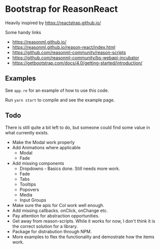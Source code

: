 
# Bootstrap for ReasonReact

Heavily inspired by https://reactstrap.github.io/

Some handy links
* https://reasonml.github.io/
* https://reasonml.github.io/reason-react/index.html
* https://github.com/reasonml-community/reason-scripts
* https://github.com/reasonml-community/bs-webapi-incubator
* https://getbootstrap.com/docs/4.0/getting-started/introduction/

## Examples

See `app.re` for an example of how to use this code.

Run `yarn start` to compile and see the example page.

## Todo

There is still quite a bit left to do, but someone could find some value in what currently exists.
* Make the Modal work properly
* Add Animations where applicable
    * Modal
    * Fade
* Add missing components
    * Dropdowns - Basics done. Still needs more work.
    * Fade
    * Tabs
    * Tooltips
    * Popovers
    * Media
    * Input Groups
* Make sure the apis for Col work well enough.
* Add missing callbacks. onClick, onChange etc.
* Pay attention for abstraction opportunities.
* Get away from reason-scripts. While it works for now, I don't think it is the correct solution for a library.
* Package for distrabution through NPM.
* More examples to flex the functionality and demostrate how the items work.

